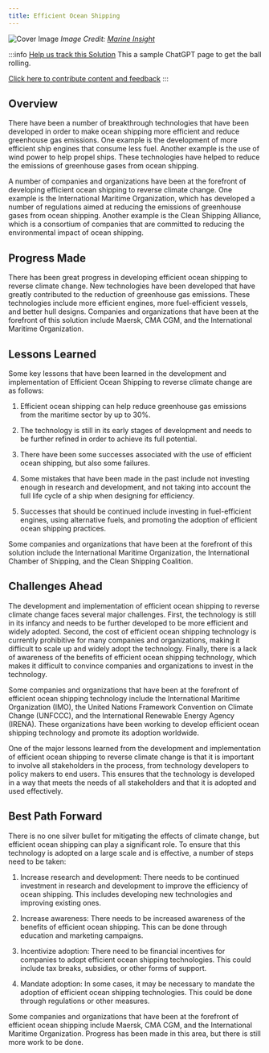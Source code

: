 ```yaml
---
title: Efficient Ocean Shipping
---
```


![Cover Image](../static/img/efficient-ocean-shipping.png)
_Image Credit: [Marine Insight](https://www.marineinsight.com/maritime-law/energy-efficiency-design-index/)_

:::info [Help us track this Solution](contribute)
This a sample ChatGPT page to get the ball rolling.

[Click here to contribute content and feedback](contribute)
:::

## Overview

There have been a number of breakthrough technologies that have been developed in order to make ocean shipping more efficient and reduce greenhouse gas emissions. One example is the development of more efficient ship engines that consume less fuel. Another example is the use of wind power to help propel ships. These technologies have helped to reduce the emissions of greenhouse gases from ocean shipping.

A number of companies and organizations have been at the forefront of developing efficient ocean shipping to reverse climate change. One example is the International Maritime Organization, which has developed a number of regulations aimed at reducing the emissions of greenhouse gases from ocean shipping. Another example is the Clean Shipping Alliance, which is a consortium of companies that are committed to reducing the environmental impact of ocean shipping.

## Progress Made

There has been great progress in developing efficient ocean shipping to reverse climate change. New technologies have been developed that have greatly contributed to the reduction of greenhouse gas emissions. These technologies include more efficient engines, more fuel-efficient vessels, and better hull designs. Companies and organizations that have been at the forefront of this solution include Maersk, CMA CGM, and the International Maritime Organization.

## Lessons Learned

Some key lessons that have been learned in the development and implementation of Efficient Ocean Shipping to reverse climate change are as follows:

1. Efficient ocean shipping can help reduce greenhouse gas emissions from the maritime sector by up to 30%.

2. The technology is still in its early stages of development and needs to be further refined in order to achieve its full potential.

3. There have been some successes associated with the use of efficient ocean shipping, but also some failures.

4. Some mistakes that have been made in the past include not investing enough in research and development, and not taking into account the full life cycle of a ship when designing for efficiency.

5. Successes that should be continued include investing in fuel-efficient engines, using alternative fuels, and promoting the adoption of efficient ocean shipping practices.

Some companies and organizations that have been at the forefront of this solution include the International Maritime Organization, the International Chamber of Shipping, and the Clean Shipping Coalition.

## Challenges Ahead

The development and implementation of efficient ocean shipping to reverse climate change faces several major challenges. First, the technology is still in its infancy and needs to be further developed to be more efficient and widely adopted. Second, the cost of efficient ocean shipping technology is currently prohibitive for many companies and organizations, making it difficult to scale up and widely adopt the technology. Finally, there is a lack of awareness of the benefits of efficient ocean shipping technology, which makes it difficult to convince companies and organizations to invest in the technology.

Some companies and organizations that have been at the forefront of efficient ocean shipping technology include the International Maritime Organization (IMO), the United Nations Framework Convention on Climate Change (UNFCCC), and the International Renewable Energy Agency (IRENA). These organizations have been working to develop efficient ocean shipping technology and promote its adoption worldwide.

One of the major lessons learned from the development and implementation of efficient ocean shipping to reverse climate change is that it is important to involve all stakeholders in the process, from technology developers to policy makers to end users. This ensures that the technology is developed in a way that meets the needs of all stakeholders and that it is adopted and used effectively.

## Best Path Forward

There is no one silver bullet for mitigating the effects of climate change, but efficient ocean shipping can play a significant role. To ensure that this technology is adopted on a large scale and is effective, a number of steps need to be taken:

1. Increase research and development: There needs to be continued investment in research and development to improve the efficiency of ocean shipping. This includes developing new technologies and improving existing ones.

2. Increase awareness: There needs to be increased awareness of the benefits of efficient ocean shipping. This can be done through education and marketing campaigns.

3. Incentivize adoption: There need to be financial incentives for companies to adopt efficient ocean shipping technologies. This could include tax breaks, subsidies, or other forms of support.

4. Mandate adoption: In some cases, it may be necessary to mandate the adoption of efficient ocean shipping technologies. This could be done through regulations or other measures.

Some companies and organizations that have been at the forefront of efficient ocean shipping include Maersk, CMA CGM, and the International Maritime Organization. Progress has been made in this area, but there is still more work to be done.
